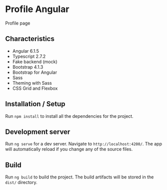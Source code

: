 # Profile Angular

Profile page

## Characteristics

- Angular 6.1.5
- Typescript 2.7.2
- Fake backend (mock)
- Bootstrap 4.1.3
- Bootstrap for Angular
- Sass
- Theming with Sass
- CSS Grid and Flexbox

## Installation / Setup

Run `npm install` to install all the dependencies for the project.

## Development server

Run `ng serve` for a dev server. Navigate to `http://localhost:4200/`. The app will automatically reload if you change any of the source files.

## Build

Run `ng build` to build the project. The build artifacts will be stored in the `dist/` directory.